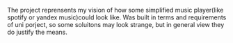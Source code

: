 The project reprensents my vision of how some simplified music player(like spotify or yandex music)could look like. Was built in terms and requirements of uni porject, so some soluitons may look strange, but in general view they do justify the means.

